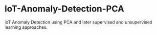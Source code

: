 # IoT-Anomaly-Detection-PCA
IoT Anomaly Detection using PCA and later supervised and unsupervised learning approaches.

